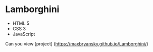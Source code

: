 # Lamborghini
- HTML 5
- CSS 3
- JavaScript

Can you view [project] (https://maxbryansky.github.io/Lamborghini/)
